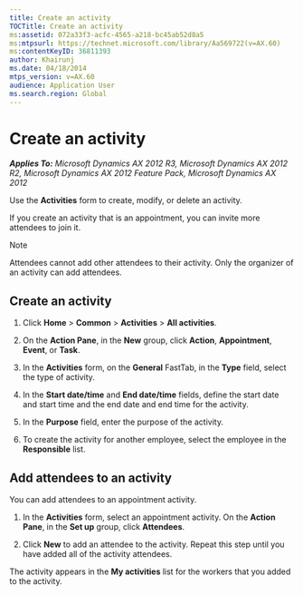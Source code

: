 ```yaml
---
title: Create an activity
TOCTitle: Create an activity
ms:assetid: 072a33f3-acfc-4565-a218-bc45ab52d8a5
ms:mtpsurl: https://technet.microsoft.com/library/Aa569722(v=AX.60)
ms:contentKeyID: 36811393
author: Khairunj
ms.date: 04/18/2014
mtps_version: v=AX.60
audience: Application User
ms.search.region: Global
---
```


# Create an activity 


_**Applies To:** Microsoft Dynamics AX 2012 R3, Microsoft Dynamics AX 2012 R2, Microsoft Dynamics AX 2012 Feature Pack, Microsoft Dynamics AX 2012_

Use the **Activities** form to create, modify, or delete an activity.

If you create an activity that is an appointment, you can invite more attendees to join it.


> [!NOTE]
> <P>Attendees cannot add other attendees to their activity. Only the organizer of an activity can add attendees.</P>



## Create an activity

1.  Click **Home** \> **Common** \> **Activities** \> **All activities**.

2.  On the **Action Pane**, in the **New** group, click **Action**, **Appointment**, **Event**, or **Task**.

3.  In the **Activities** form, on the **General** FastTab, in the **Type** field, select the type of activity.

4.  In the **Start date/time** and **End date/time** fields, define the start date and start time and the end date and end time for the activity.

5.  In the **Purpose** field, enter the purpose of the activity.

6.  To create the activity for another employee, select the employee in the **Responsible** list.

## Add attendees to an activity

You can add attendees to an appointment activity.

1.  In the **Activities** form, select an appointment activity. On the **Action Pane**, in the **Set up** group, click **Attendees**.

2.  Click **New** to add an attendee to the activity. Repeat this step until you have added all of the activity attendees.

The activity appears in the **My activities** list for the workers that you added to the activity.

  


